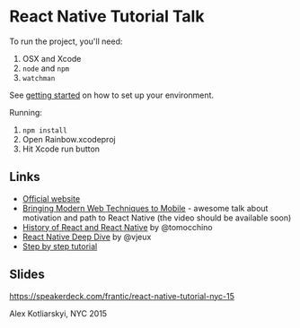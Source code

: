# React Native Tutorial Talk

To run the project, you'll need:

1. OSX and Xcode
2. `node` and `npm`
3. `watchman`

See [getting started](http://facebook.github.io/react-native/docs/getting-started.html) on how to set up your environment.

Running:

1. `npm install`
2. Open Rainbow.xcodeproj
3. Hit Xcode run button

## Links

* [Official website](http://facebook.github.io/react-native/)
* [Bringing Modern Web Techniques to Mobile](https://f8.facebooklive.com/) - awesome talk about motivation and path to React Native (the video should be available soon)
* [History of React and React Native](https://www.youtube.com/watch?v=KVZ-P-ZI6W4) by @tomocchino
* [React Native Deep Dive](https://www.youtube.com/watch?v=7rDsRXj9-cU) by @vjeux
* [Step by step tutorial](http://www.raywenderlich.com/99473/introducing-react-native-building-apps-javascript)

## Slides

https://speakerdeck.com/frantic/react-native-tutorial-nyc-15

Alex Kotliarskyi,
NYC 2015
